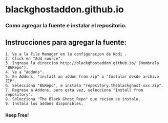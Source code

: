 # blackghostaddon.github.io
### Como agregar la fuente e instalar el repositorio.

## Instrucciones para agregar la fuente:

    1. Ve a la File Manager en la configuracion de Kodi .
    2. Click en "Add source".
    3. Ingresa la direccion http://blackghostaddon.github.io/ (Nombrala "BGRepo").
    4. Ve a "Addons".
    5. En Addons, "install an addon from zip" o "Instalar desde archivo ZIP". 
    6. Selecciona "BGRepo", e instala "repository.theblackghost-xxx.zip".
    7. Regresa a Addons, pero esta vez, selecciona "Install from repository".
    8. Selecciona "The Black Ghost Repo" que recien se instalo.
    9. Instala los addons disponibles.

#### Keep Free!
